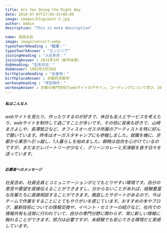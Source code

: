 ```yaml
---
title: Are You Doing the Right Way
date: 2018-07-07T17:04:41+06:00
image: images/blog/post-3.jpg
author: Admin
description: "This is meta description"

name: 長田太彪
image: image/senior7.webp
typeofworkHeading : "職種："
typeofworkAnswer : "エンジニア"
joiningHeading : "入社年月："
joiningAnswer : 2015年3月（新卒採用）
dobHeading: "生年月日："
dobAnswer: 1993年2月10日
birthplaceHeading : "出身地："
birthplaceAnswer : 京都府京都市
workexpHeading : "学生時代："
workexpAnswer : 京都の専門学校でwebサイトのデザイン、コーディングについて学び、2012年からWeb制作会社でアルバイトとして現場を経験し、いくつかのクライアントワークを担当してきました。 
---
```


##### **`私はこんな人`**

###### webサイトを見たり、作ったりするのが好きで、休日も友人とサービスを考えたり、webサイトを制作して過ごすことが多いです。その他に音楽も好きで、山崎まさよしや、長澤智之など、オフィスオーガスタ所属のアーティストを特に好んで聴いています。昨年はオーガスタキャンプにも参戦しました。就職を機に、京都から東京へ引っ越し、1人暮らしを始めました。朝晩は自炊を心がけているのですが、まだまだレパートリーが少なく、グリーンカレーと天津飯を食す日々を送っています。

##### **`応募者へのメッセージ`**

###### 社長含め、社員全員とコミュニケーションがとてもとりやすい環境です。自分の意見や要望を直接伝えることができますし、分からないことがあれば、経験豊富な先輩たちに直接相談することができます。徹底したサポートがあるので、今はチームで作業をすることにとてもやりがいを感じています。おすすめの本やブログ、最新技術についての情報交換や、イベント・セミナーの紹介など、社内での情報共有も活発に行われていて、自分の専門分野に関わらず、常に新しい情報に触れることができます。努力は必要ですが、未経験でも安心できる環境だと実感しています。
&nbsp;